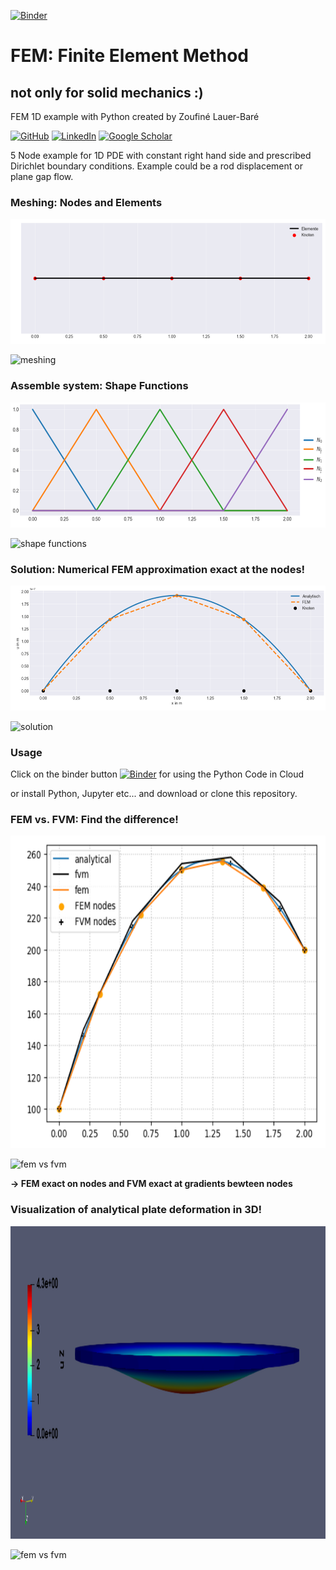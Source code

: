 [![Binder](https://mybinder.org/badge_logo.svg)](https://mybinder.org/v2/gh/zolabar/FEM/HEAD)

# FEM: Finite Element Method 
## not only for solid mechanics :)

FEM 1D example with Python created by Zoufiné Lauer-Baré

[![GitHub](https://img.shields.io/badge/github-%23121011.svg?style=for-the-badge&logo=github&logoColor=white)](https://github.com/zolabar)
[![LinkedIn](https://img.shields.io/badge/linkedin-%230077B5.svg?style=for-the-badge&logo=linkedin&logoColor=white)](https://www.linkedin.com/in/zoufine-lauer-bare-14677a77)
[![Google Scholar](https://img.shields.io/badge/google%20scholar-4285F4?style=for-the-badge&logo=google%20assistant&logoColor=white)](https://scholar.google.com/citations?user=Gsm7ZzUAAAAJ&hl=en&oi=sra)

5 Node example for 1D PDE with constant right hand side and prescribed Dirichlet boundary conditions. Example could be a rod displacement or plane gap flow.

### Meshing: Nodes and Elements

<img src=FIGURES/diskretisierung.PNG height='200'>

![meshing](/FEM/assets/diskretisierung.PNG)

### Assemble system: Shape Functions

<img src=FIGURES/formfunktionen.PNG height='200'>

![shape functions](/FEM/assets/formfunktionen.PNG)

### Solution: Numerical FEM approximation exact at the nodes!

<img src=FIGURES/verschiebung.PNG height='200'>

![solution](/FEM/assets/verschiebung.PNG)

### Usage

Click on the binder button [![Binder](https://mybinder.org/badge_logo.svg)](https://mybinder.org/v2/gh/zolabar/FEM/HEAD) for using the Python Code in Cloud

or install Python, Jupyter etc... and download or clone this repository.


### FEM vs. FVM: Find the difference!

<img src=FIGURES/fem_vs_fvm.PNG height='500'>

![fem vs fvm](/FEM/assets/fem_vs_fvm.PNG)

**-> FEM exact on nodes and FVM exact at gradients bewteen nodes**

### Visualization of analytical plate deformation in 3D!

<img src=FIGURES/plate_analytical_uz_scaled.PNG height='500'>

![fem vs fvm](/FEM/assets/plate_analytical_uz_scaled.PNG)


